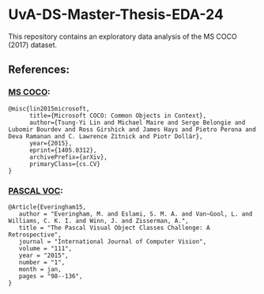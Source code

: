 # UvA-DS-Master-Thesis-EDA-24

This repository contains an exploratory data analysis of the MS COCO (2017) dataset.


## References:
### [MS COCO](https://cocodataset.org/#home):

```
@misc{lin2015microsoft,
      title={Microsoft COCO: Common Objects in Context}, 
      author={Tsung-Yi Lin and Michael Maire and Serge Belongie and Lubomir Bourdev and Ross Girshick and James Hays and Pietro Perona and Deva Ramanan and C. Lawrence Zitnick and Piotr Dollár},
      year={2015},
      eprint={1405.0312},
      archivePrefix={arXiv},
      primaryClass={cs.CV}
}
```

### [PASCAL VOC](http://host.robots.ox.ac.uk/pascal/VOC/):

```
@Article{Everingham15,
   author = "Everingham, M. and Eslami, S. M. A. and Van~Gool, L. and Williams, C. K. I. and Winn, J. and Zisserman, A.",
   title = "The Pascal Visual Object Classes Challenge: A Retrospective",
   journal = "International Journal of Computer Vision",
   volume = "111",
   year = "2015",
   number = "1",
   month = jan,
   pages = "98--136",
}
```
